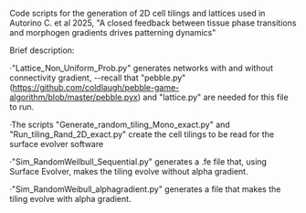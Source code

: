Code scripts for the generation of 2D cell tilings and lattices used in
Autorino C. et al 2025, "A closed feedback between tissue phase transitions and morphogen gradients drives patterning dynamics"

Brief description:

·"Lattice_Non_Uniform_Prob.py" generates networks with and without connectivity gradient,
--recall that "pebble.py"  
(https://github.com/coldlaugh/pebble-game-algorithm/blob/master/pebble.pyx) and "lattice.py" are needed for this file to run. 

·The scripts "Generate_random_tiling_Mono_exact.py" and "Run_tiling_Rand_2D_exact.py" 
create the cell tilings to be read for the surface evolver software 

·"Sim_RandomWeilbull_Sequential.py" generates a .fe file that, using Surface Evolver, makes the tiling evolve without alpha gradient. 

·"Sim_RandomWeibull_alphagradient.py" generates a file that makes the tiling evolve with alpha gradient.

